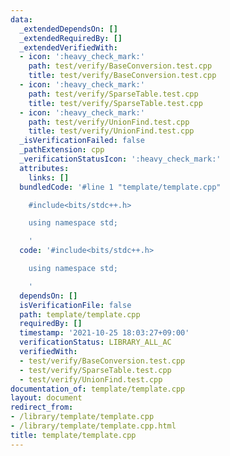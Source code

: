 ```yaml
---
data:
  _extendedDependsOn: []
  _extendedRequiredBy: []
  _extendedVerifiedWith:
  - icon: ':heavy_check_mark:'
    path: test/verify/BaseConversion.test.cpp
    title: test/verify/BaseConversion.test.cpp
  - icon: ':heavy_check_mark:'
    path: test/verify/SparseTable.test.cpp
    title: test/verify/SparseTable.test.cpp
  - icon: ':heavy_check_mark:'
    path: test/verify/UnionFind.test.cpp
    title: test/verify/UnionFind.test.cpp
  _isVerificationFailed: false
  _pathExtension: cpp
  _verificationStatusIcon: ':heavy_check_mark:'
  attributes:
    links: []
  bundledCode: '#line 1 "template/template.cpp"

    #include<bits/stdc++.h>

    using namespace std;

    '
  code: '#include<bits/stdc++.h>

    using namespace std;

    '
  dependsOn: []
  isVerificationFile: false
  path: template/template.cpp
  requiredBy: []
  timestamp: '2021-10-25 18:03:27+09:00'
  verificationStatus: LIBRARY_ALL_AC
  verifiedWith:
  - test/verify/BaseConversion.test.cpp
  - test/verify/SparseTable.test.cpp
  - test/verify/UnionFind.test.cpp
documentation_of: template/template.cpp
layout: document
redirect_from:
- /library/template/template.cpp
- /library/template/template.cpp.html
title: template/template.cpp
---
```


